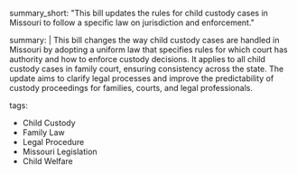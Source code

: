 summary_short: "This bill updates the rules for child custody cases in Missouri to follow a specific law on jurisdiction and enforcement."

summary: |
  This bill changes the way child custody cases are handled in Missouri by adopting a uniform law that specifies rules for which court has authority and how to enforce custody decisions. It applies to all child custody cases in family court, ensuring consistency across the state. The update aims to clarify legal processes and improve the predictability of custody proceedings for families, courts, and legal professionals.

tags:
  - Child Custody
  - Family Law
  - Legal Procedure
  - Missouri Legislation
  - Child Welfare
